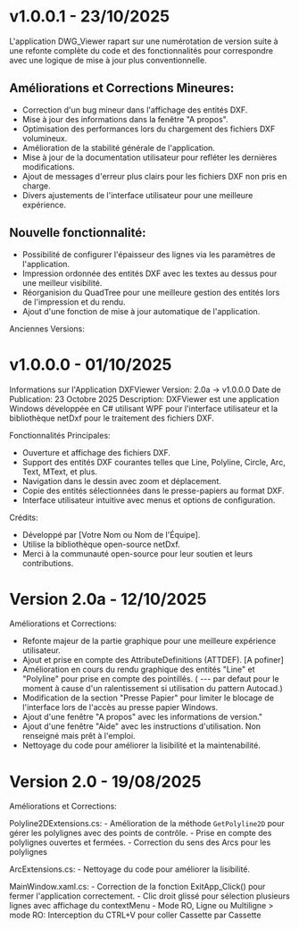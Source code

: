 
v1.0.0.1 - 23/10/2025
========================
L'application DWG_Viewer rapart sur une numérotation de version suite à une refonte complète du code 
et des fonctionnalités pour correspondre avec une logique de mise à jour plus conventionnelle.

Améliorations et Corrections Mineures:
--------------------------------------
- Correction d'un bug mineur dans l'affichage des entités DXF.
- Mise à jour des informations dans la fenêtre "A propos".
- Optimisation des performances lors du chargement des fichiers DXF volumineux.
- Amélioration de la stabilité générale de l'application.
- Mise à jour de la documentation utilisateur pour refléter les dernières modifications.
- Ajout de messages d'erreur plus clairs pour les fichiers DXF non pris en charge.
- Divers ajustements de l'interface utilisateur pour une meilleure expérience.

Nouvelle fonctionnalité:
------------------------
- Possibilité de configurer l'épaisseur des lignes via les paramètres de l'application.
- Impression ordonnée des entités DXF avec les textes au dessus pour une meilleur visibilité.
- Réorganision du QuadTree pour une meilleure gestion des entités lors de l'impression et du rendu.
- Ajout d'une fonction de mise à jour automatique de l'application.


Anciennes Versions:

v1.0.0.0 - 01/10/2025
========================
Informations sur l'Application DXFViewer
Version: 2.0a -> v1.0.0.0
Date de Publication: 23 Octobre 2025
Description:
DXFViewer est une application Windows développée en C# utilisant WPF pour l'interface utilisateur et 
la bibliothèque netDxf pour le traitement des fichiers DXF.

Fonctionnalités Principales:
- Ouverture et affichage des fichiers DXF.
- Support des entités DXF courantes telles que Line, Polyline, Circle, Arc, Text, MText, et plus.
- Navigation dans le dessin avec zoom et déplacement.
- Copie des entités sélectionnées dans le presse-papiers au format DXF.
- Interface utilisateur intuitive avec menus et options de configuration.

Crédits:
- Développé par [Votre Nom ou Nom de l'Équipe].
- Utilise la bibliothèque open-source netDxf.
- Merci à la communauté open-source pour leur soutien et leurs contributions.

Version 2.0a - 12/10/2025
========================
Améliorations et Corrections:
- Refonte majeur de la partie graphique pour une meilleure expérience utilisateur.
- Ajout et prise en compte des AttributeDefinitions (ATTDEF). [A pofiner]
- Amélioration en cours du rendu graphique des entités "Line" et "Polyline" pour prise en compte des pointillés.
  ( --- par defaut pour le moment à cause d'un ralentissement si utilisation du pattern Autocad.)
- Modification de la section "Presse Papier" pour limiter le blocage de l'interface lors de l'accès 
  au presse papier Windows.
- Ajout d'une fenêtre "A propos" avec les informations de version."
- Ajout d'une fenêtre "Aide" avec les instructions d'utilisation. Non renseigné mais prêt à l'emploi.
- Nettoyage du code pour améliorer la lisibilité et la maintenabilité.

Version 2.0 - 19/08/2025
========================
Améliorations et Corrections:

Polyline2DExtensions.cs:
	- Amélioration de la méthode `GetPolyline2D` pour gérer les polylignes avec des points de contrôle.
	- Prise en compte des polylignes ouvertes et fermées.
	- Correction du sens des Arcs pour les polylignes

ArcExtensions.cs:
	- Nettoyage du code pour améliorer la lisibilité.

MainWindow.xaml.cs:
	- Correction de la fonction ExitApp_Click() pour fermer l'application correctement.
	- Clic droit glissé pour sélection plusieurs lignes avec affichage du contextMenu
	- Mode RO, Ligne ou Multiligne
	 > mode RO: Interception du CTRL+V pour coller Cassette par Cassette
